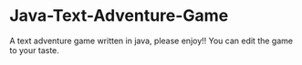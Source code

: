 # Java-Text-Adventure-Game

A text adventure game written in java, please enjoy!!
You can edit the game to your taste.
